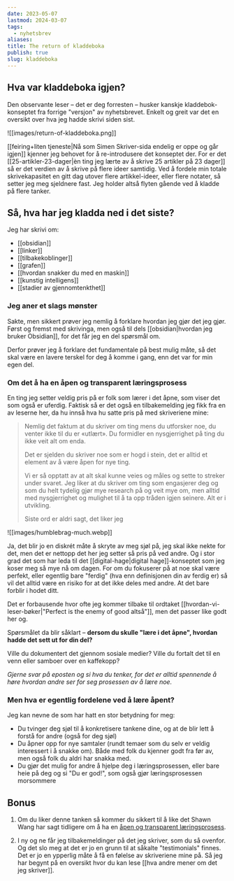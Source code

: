 ```yaml
---
date: 2023-05-07
lastmod: 2024-03-07
tags:
  - nyhetsbrev
aliases: 
title: The return of kladdeboka
publish: true
slug: kladdeboka
---
```


## Hva var kladdeboka igjen?

Den observante leser – det er deg forresten – husker kanskje kladdebok-konseptet fra forrige "versjon" av nyhetsbrevet. Enkelt og greit var det en oversikt over hva jeg hadde skrivi siden sist.

![[images/return-of-kladdeboka.png]]

[[feiring+liten tjeneste|Nå som Simen Skriver-sida endelig er oppe og går igjen]] kjenner jeg behovet for å re-introdusere det konseptet der. For er det [[25-artikler-23-dager|èn ting jeg lærte av å skrive 25 artikler på 23 dager]] så er det verdien av å skrive på flere ideer samtidig. Ved å fordele min totale skrivekapasitet en gitt dag utover flere artikkel-ideer, eller flere notater, så setter jeg meg sjeldnere fast. Jeg holder altså flyten gående ved å kladde på flere tanker.

## Så, hva har jeg kladda ned i det siste?

Jeg har skrivi om:

- [[obsidian]]
- [[linker]]
- [[tilbakekoblinger]]
- [[grafen]]
- [[hvordan snakker du med en maskin]]
- [[kunstig intelligens]]
- [[stadier av gjennomtenkthet]]

### Jeg aner et slags mønster

Sakte, men sikkert prøver jeg nemlig å forklare hvordan jeg gjør det jeg gjør. Først og fremst med skrivinga, men også til dels [[obsidian|hvordan jeg bruker Obsidian]], for det får jeg en del spørsmål om.

Derfor prøver jeg å forklare det fundamentale på best mulig måte, så det skal være en lavere terskel for deg å komme i gang, enn det var for min egen del.

### Om det å ha en åpen og transparent læringsprosess

En ting jeg setter veldig pris på er folk som lærer i det åpne, som viser det som også er uferdig. Faktisk så er det også en tilbakemelding jeg fikk fra en av leserne her, da hu innså hva hu satte pris på med skriveriene mine:

> Nemlig det faktum at du skriver om ting mens du utforsker noe, du venter ikke til du er «utlært». Du formidler en nysgjerrighet på ting du ikke veit alt om enda.
> 
> Det er sjelden du skriver noe som er hogd i stein, det er alltid et element av å være åpen for nye ting.
> 
> Vi er så opptatt av at alt skal kunne veies og måles og sette to streker under svaret. Jeg liker at du skriver om ting som engasjerer deg og som du helt tydelig gjør mye research på og veit mye om, men alltid med nysgjerrighet og mulighet til å ta opp tråden igjen seinere. Alt er i utvikling.
> 
> Siste ord er aldri sagt, det liker jeg

![[images/humblebrag-much.webp]]

Ja, det blir jo en diskrét måte å skryte av meg sjøl på, jeg skal ikke nekte for det, men det er nettopp det her jeg setter så pris på ved andre. Og i stor grad det som har leda til det [[digital-hage|digital hage]]-konseptet som jeg koser meg så mye nå om dagen. For om du fokuserer på at noe skal være perfekt, eller egentlig bare "ferdig" (hva enn definisjonen din av ferdig er) så vil det alltid være en risiko for at det ikke deles med andre. At det bare forblir i hodet ditt.

Det er forbausende hvor ofte jeg kommer tilbake til ordtaket [[hvordan-vi-leser-bøker|"Perfect is the enemy of good altså"]], men det passer like godt her og.

Spørsmålet da blir såklart – **dersom du skulle "lære i det åpne", hvordan hadde det sett ut for din del?**

Ville du dokumentert det gjennom sosiale medier? Ville du fortalt det til en venn eller samboer over en kaffekopp?

_Gjerne svar på eposten og si hva du tenker, for det er alltid spennende å høre hvordan andre ser for seg prosessen av å lære noe._

### Men hva er egentlig fordelene ved å lære åpent?

Jeg kan nevne de som har hatt en stor betydning for meg:

- Du tvinger deg sjøl til å konkretisere tankene dine, og at de blir lett å forstå for andre (også for deg sjøl)
- Du åpner opp for nye samtaler (rundt temaer som du selv er veldig interessert i å snakke om). Både med folk du kjenner godt fra før av, men også folk du aldri har snakka med.
- Du gjør det mulig for andre å hjelpe deg i læringsprosessen, eller bare heie på deg og si "Du er god!", som også gjør læringsprosessen morsommere

## Bonus

1. Om du liker denne tanken så kommer du sikkert til å like det Shawn Wang har sagt tidligere om å ha en [åpen og transparent læringsprosess](https://www.swyx.io/learn-in-public).
    
2. I ny og ne får jeg tilbakemeldinger på det jeg skriver, som du så ovenfor. Og det slo meg at det er jo en grunn til at såkalte "testimonials" finnes. Det er jo en ypperlig måte å få en følelse av skriveriene mine på. Så jeg har begynt på en oversikt hvor du kan lese [[hva andre mener om det jeg skriver]].
